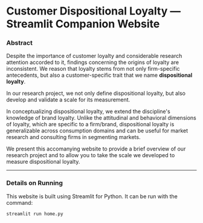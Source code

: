 # Customer Dispositional Loyalty — Streamlit Companion Website

### Abstract

Despite the importance of customer loyalty and considerable research attention accorded to it, 
findings concerning the origins of loyalty are inconsistent. 
We reason that loyalty stems from not only firm-specific antecedents, 
but also a customer-specific trait that we name **dispositional loyalty**. 

In our research project, we not only define dispositional loyalty, 
but also develop and validate a scale for its measurement.

In conceptualizing dispositional loyalty, we extend the discipline's knowledge of brand loyalty. 
Unlike the attitudinal and behavioral dimensions of loyalty, which are specific to a firm/brand, 
dispositional loyalty is generalizable across consumption domains 
and can be useful for market research and consulting firms in segmenting markets.

We present this accomanying website to provide a brief overview of our research project 
and to allow you to take the scale we developed to measure dispositional loyalty.

---

### Details on Running

This website is built using Streamlit for Python. It can be run with the command:

```
streamlit run home.py
```
